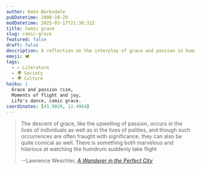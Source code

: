 ```yaml
---
author: Nate Barksdale
pubDatetime: 2008-10-29
modDatetime: 2025-03-17T21:38:32Z
title: Comic grace
slug: comic-grace
featured: false
draft: false
description: A reflection on the interplay of grace and passion in human lives and societies, highlighting both their significance and humor.
emoji: 🕊️
tags:
  - ✍️ Literature
  - 🌍 Society
  - 🌍 Culture
haiku: |
  Grace and passion rise,  
  Moments of flight and joy,  
  Life's dance, comic grace.
coordinates: [41.9028, 12.4964]
---
```


> The descent of grace, like the upwelling of passion, occurs in the lives of individuals as well as in the lives of polities, and though such occurrences are often fraught with significance, they can also be quite comical as well. There is something both marvelous and hilarious at watching the humdrum suddenly take flight
>
> --Lawrence Weschler, [_A Wanderer in the Perfect City_](http://books.google.com/books?id=zyYaAAAAYAAJ&q=weschler+perfect+city&dq=weschler+perfect+city&ei=1OYIScD7CIPytQPJjJGiBg&client=firefox-a&pgis=1)
